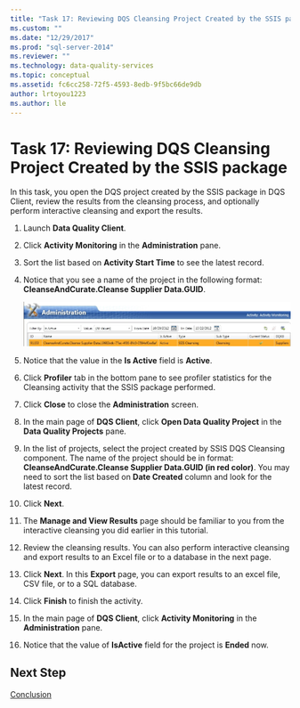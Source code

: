 ```yaml
---
title: "Task 17: Reviewing DQS Cleansing Project Created by the SSIS package | Microsoft Docs"
ms.custom: ""
ms.date: "12/29/2017"
ms.prod: "sql-server-2014"
ms.reviewer: ""
ms.technology: data-quality-services
ms.topic: conceptual
ms.assetid: fc6cc258-72f5-4593-8edb-9f5bc66de9db
author: lrtoyou1223
ms.author: lle
---
```

# Task 17: Reviewing DQS Cleansing Project Created by the SSIS package
  In this task, you open the DQS project created by the SSIS package in DQS Client, review the results from the cleansing process, and optionally perform interactive cleansing and export the results.  
  
1.  Launch **Data Quality Client**.  
  
2.  Click **Activity Monitoring** in the **Administration** pane.  
  
3.  Sort the list based on **Activity Start Time** to see the latest record.  
  
4.  Notice that you see a name of the project in the following format: **CleanseAndCurate.Cleanse Supplier Data.GUID**.  
  
     ![DQS Cleansing Project Created by SSIS Package](../../2014/tutorials/media/et-reviewingdqscpcreatedbythessispackage.jpg "DQS Cleansing Project Created by SSIS Package")  
  
5.  Notice that the value in the **Is Active** field is **Active**.  
  
6.  Click **Profiler** tab in the bottom pane to see profiler statistics for the Cleansing activity that the SSIS package performed.  
  
7.  Click **Close** to close the **Administration** screen.  
  
8.  In the main page of **DQS Client**, click **Open Data Quality Project** in the **Data Quality Projects** pane.  
  
9. In the list of projects, select the project created by SSIS DQS Cleansing component. The name of the project should be in format:  **CleanseAndCurate.Cleanse Supplier Data.GUID (in red color)**. You may need to sort the list based on **Date Created** column and look for the latest record.  
  
10. Click **Next**.  
  
11. The **Manage and View Results** page should be familiar to you from the interactive cleansing you did earlier in this tutorial.  
  
12. Review the cleansing results. You can also perform interactive cleansing and export results to an Excel file or to a database in the next page.  
  
13. Click **Next**. In this **Export** page, you can export results to an excel file, CSV file, or to a SQL database.  
  
14. Click **Finish** to finish the activity.  
  
15. In the main page of **DQS Client**, click **Activity Monitoring** in the **Administration** pane.  
  
16. Notice that the value of **IsActive** field for the project is **Ended** now.  
  
## Next Step  
 [Conclusion](../../2014/tutorials/conclusion.md)  
  
  

